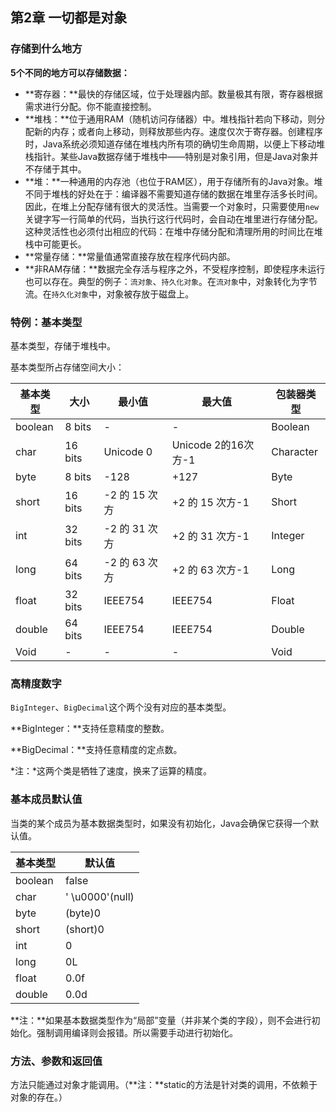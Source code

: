 ## 第2章 一切都是对象
### 存储到什么地方
**5个不同的地方可以存储数据：**

* **寄存器：**最快的存储区域，位于处理器内部。数量极其有限，寄存器根据需求进行分配。你不能直接控制。
* **堆栈：**位于通用RAM（随机访问存储器）中。堆栈指针若向下移动，则分配新的内存；或者向上移动，则释放那些内存。速度仅次于寄存器。创建程序时，Java系统必须知道存储在堆栈内所有项的确切生命周期，以便上下移动堆栈指针。某些Java数据存储于堆栈中——特别是对象引用，但是Java对象并不存储于其中。
* **堆：**一种通用的内存池（也位于RAM区），用于存储所有的Java对象。堆不同于堆栈的好处在于：编译器不需要知道存储的数据在堆里存活多长时间。因此，在堆上分配存储有很大的灵活性。当需要一个对象时，只需要使用`new`关键字写一行简单的代码，当执行这行代码时，会自动在堆里进行存储分配。这种灵活性也必须付出相应的代码：在堆中存储分配和清理所用的时间比在堆栈中可能更长。
* **常量存储：**常量值通常直接存放在程序代码内部。
* **非RAM存储：**数据完全存活与程序之外，不受程序控制，即使程序未运行也可以存在。典型的例子：`流对象`、`持久化对象`。在`流对象`中，对象转化为字节流。在`持久化对象`中，对象被存放于磁盘上。

### 特例：基本类型

基本类型，存储于堆栈中。

基本类型所占存储空间大小：

| 基本类型 | 大小 | 最小值 | 最大值 | 包装器类型 |
| -------- | ---- | ------ | ------ | ---------- |
| boolean | 8 bits | - | - | Boolean |
| char | 16 bits | Unicode 0 | Unicode 2的16次方-1 | Character |
| byte | 8 bits | -128 | +127 | Byte |
| short | 16 bits | -2 的 15 次方 | +2 的 15 次方-1 | Short |
| int | 32 bits | -2 的 31 次方 | +2 的 31 次方-1 | Integer |
| long | 64 bits | -2 的 63 次方 | +2 的 63 次方-1 | Long |
| float | 32 bits | IEEE754 | IEEE754 | Float |
| double | 64 bits | IEEE754 | IEEE754 | Double |
| Void | - | - | - | Void |

### 高精度数字

`BigInteger`、`BigDecimal`这个两个没有对应的基本类型。

**BigInteger：**支持任意精度的整数。

**BigDecimal：**支持任意精度的定点数。

*注：*这两个类是牺牲了速度，换来了运算的精度。

### 基本成员默认值

当类的某个成员为基本数据类型时，如果没有初始化，Java会确保它获得一个默认值。

| 基本类型 | 默认值 |
| -------- | ------ |
| boolean| false |
| char| ' \u0000'(null) |
| byte| (byte)0 |
| short| (short)0 |
| int| 0 |
| long| 0L |
| float| 0.0f |
| double| 0.0d |

**注：**如果基本数据类型作为“局部”变量（并非某个类的字段），则不会进行初始化。强制调用编译则会报错。所以需要手动进行初始化。

### 方法、参数和返回值

方法只能通过对象才能调用。（**注：**static的方法是针对类的调用，不依赖于对象的存在。）
